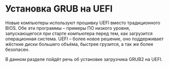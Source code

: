 # Установка GRUB на UEFI

Новые компьютеры используют прошивку UEFI вместо традиционного BIOS. Обе эти программы – примеры ПО низкого уровня, запускающегося при старте компьютера перед тем, как загрузится операционная система. UEFI – более новое решение, оно поддерживает жёсткие диски большего объёма, быстрее грузится, а так же более безопасен.

В данном разделе пойдёт речь об установке загрузчика GRUB2 на UEFI.
